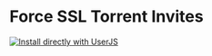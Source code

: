 # Force SSL Torrent Invites

[![Install directly with UserJS](https://img.shields.io/badge/Install%20directly%20with-UserJS-%233daee9?style=for-the-badge&color=blueviolet)](https://moosedookie.github.io/CustomUserScripts/SonarrAndRadarrLinkAdder/SonarrAndRadarrLinkAdder.user.js)